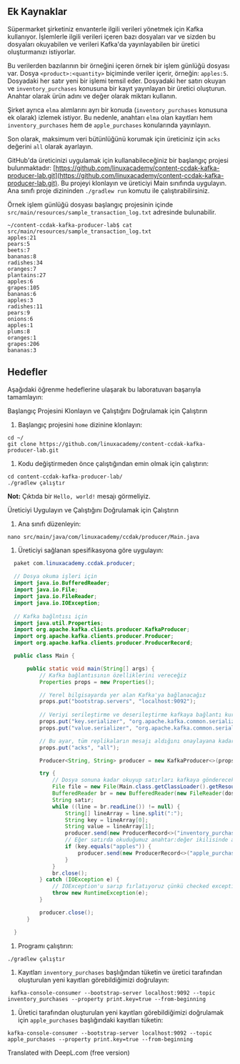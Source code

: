 
## Ek Kaynaklar

Süpermarket şirketiniz envanterle ilgili verileri yönetmek için Kafka kullanıyor. İşlemlerle ilgili verileri içeren bazı dosyaları var ve sizden bu dosyaları okuyabilen ve verileri Kafka'da yayınlayabilen bir üretici oluşturmanızı istiyorlar.

Bu verilerden bazılarının bir örneğini içeren örnek bir işlem günlüğü dosyası var. Dosya `<product>:<quantity>` biçiminde veriler içerir, örneğin: `apples:5`. Dosyadaki her satır yeni bir işlemi temsil eder. Dosyadaki her satırı okuyan ve `inventory_purchases` konusuna bir kayıt yayınlayan bir üretici oluşturun. Anahtar olarak ürün adını ve değer olarak miktarı kullanın.

Şirket ayrıca `elma` alımlarını ayrı bir konuda (`inventory_purchases` konusuna ek olarak) izlemek istiyor. Bu nedenle, anahtarı `elma` olan kayıtları hem `inventory_purchases` hem de `apple_purchases` konularında yayınlayın.

Son olarak, maksimum veri bütünlüğünü korumak için üreticiniz için `acks` değerini `all` olarak ayarlayın.

GitHub'da üreticinizi uygulamak için kullanabileceğiniz bir başlangıç projesi bulunmaktadır: [https://github.com/linuxacademy/content-ccdak-kafka-producer-lab.git](https://github.com/linuxacademy/content-ccdak-kafka-producer-lab.git). Bu projeyi klonlayın ve üreticiyi Main sınıfında uygulayın. Ana sınıfı proje dizininden `./gradlew run` komutu ile çalıştırabilirsiniz.

Örnek işlem günlüğü dosyası başlangıç projesinin içinde `src/main/resources/sample_transaction_log.txt` adresinde bulunabilir.

```text
~/content-ccdak-kafka-producer-lab$ cat src/main/resources/sample_transaction_log.txt 
apples:21
pears:5
beets:7
bananas:8
radishes:34
oranges:7
plantains:27
apples:6
grapes:105
bananas:6
apples:3
radishes:11
pears:9
onions:6
apples:1
plums:8
oranges:1
grapes:206
bananas:3
```

## Hedefler

Aşağıdaki öğrenme hedeflerine ulaşarak bu laboratuvarı başarıyla tamamlayın:

Başlangıç Projesini Klonlayın ve Çalıştığını Doğrulamak için Çalıştırın

1.  Başlangıç projesini `home` dizinine klonlayın:

```shell
cd ~/
git clone https://github.com/linuxacademy/content-ccdak-kafka-producer-lab.git
```

1.  Kodu değiştirmeden önce çalıştığından emin olmak için çalıştırın:

```shell
cd content-ccdak-kafka-producer-lab/
./gradlew çalıştır
```

**Not:** Çıktıda bir `Hello, world!` mesajı görmeliyiz.

Üreticiyi Uygulayın ve Çalıştığını Doğrulamak için Çalıştırın

1.  Ana sınıfı düzenleyin:

```shell
nano src/main/java/com/linuxacademy/ccdak/producer/Main.java
```

1.  Üreticiyi sağlanan spesifikasyona göre uygulayın:

```java
  paket com.linuxacademy.ccdak.producer;
  
  // Dosya okuma işleri için
  import java.io.BufferedReader;
  import java.io.File;
  import java.io.FileReader;
  import java.io.IOException;
  
  // Kafka bağlntısı için
  import java.util.Properties;
  import org.apache.kafka.clients.producer.KafkaProducer;
  import org.apache.kafka.clients.producer.Producer;
  import org.apache.kafka.clients.producer.ProducerRecord;

  public class Main {

      public static void main(String[] args) {
          // Kafka bağlantısının özelliklerini vereceğiz
          Properties props = new Properties();

          // Yerel bilgisayarda yer alan Kafka'ya bağlanacağız
          props.put("bootstrap.servers", "localhost:9092");
          
          // Veriyi serileştirme ve deserileştirme kafkaya bağlantı kuran üretici/tüketicinin görevi
          props.put("key.serializer", "org.apache.kafka.common.serialization.StringSerializer");
          props.put("value.serializer", "org.apache.kafka.common.serialization.StringSerializer");

          // Bu ayar, tüm replikaların mesajı aldığını onaylayana kadar üreticinin bir onay beklemesini sağlar.
          props.put("acks", "all");

          Producer<String, String> producer = new KafkaProducer<>(props);

          try {
              // Dosya sonuna kadar okuyup satırları kafkaya gönderecek
              File file = new File(Main.class.getClassLoader().getResource("sample_transaction_log.txt").getFile());
              BufferedReader br = new BufferedReader(new FileReader(dosya));
              String satır;
              while ((line = br.readLine()) != null) {
                  String[] lineArray = line.split(":");
                  String key = lineArray[0];
                  String value = lineArray[1];
                  producer.send(new ProducerRecord<>("inventory_purchases", key, value));
                  // Eğer satırda okuduğumuz anahtar:değer ikilisinde anahtar apples ise apple_purchases topic'e gitsin
                  if (key.equals("apples")) {
                      producer.send(new ProducerRecord<>("apple_purchases", key, value));
                  }
              }
              br.close();
          } catch (IOException e) {
              // IOException'u sarıp fırlatıyoruz çünkü checked exception ve burada handle etmek istemiyoruz
              throw new RuntimeException(e);
          }

          producer.close();
      }

  }
```

1.  Programı çalıştırın:

```
./gradlew çalıştır
```

1.  Kayıtları `inventory_purchases` başlığından tüketin ve üretici tarafından oluşturulan yeni kayıtları görebildiğimizi doğrulayın:

```
 kafka-console-consumer --bootstrap-server localhost:9092 --topic inventory_purchases --property print.key=true --from-beginning
```

1.  Üretici tarafından oluşturulan yeni kayıtları görebildiğimizi doğrulamak için `apple_purchases` başlığındaki kayıtları tüketin:

```
kafka-console-consumer --bootstrap-server localhost:9092 --topic apple_purchases --property print.key=true --from-beginning
```


Translated with DeepL.com (free version)